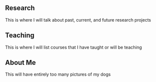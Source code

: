 ## Research

This is where I will talk about past, current, and future research projects

## Teaching

This is where I will list courses that I have taught or will be teaching

## About Me
This will have entirely too many pictures of my dogs



